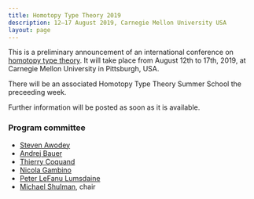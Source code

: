 ```yaml
---
title: Homotopy Type Theory 2019
description: 12–17 August 2019, Carnegie Mellon University USA
layout: page
---
```


This is a preliminary announcement of an international conference on [homotopy type
theory](https://homotopytypetheory.org). It will take place from August 12th to 17th,
2019, at Carnegie Mellon University in Pittsburgh, USA.

There will be an associated Homotopy Type Theory Summer School the preceeding week.

Further information will be posted as soon as it is available.

### Program committee

* [Steven Awodey](https://www.andrew.cmu.edu/user/awodey/)
* [Andrej Bauer](http://www.andrej.com/)
* [Thierry Coquand](http://www.cse.chalmers.se/~coquand/)
* [Nicola Gambino](http://www1.maths.leeds.ac.uk/~pmtng/)
* [Peter LeFanu Lumsdaine](http://peterlefanulumsdaine.com)
* [Michael Shulman](http://home.sandiego.edu/~shulman/), chair
